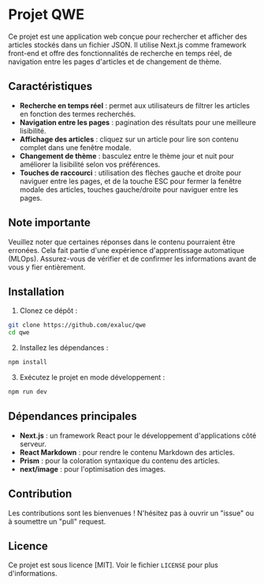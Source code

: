 # Projet QWE

Ce projet est une application web conçue pour rechercher et afficher des articles stockés dans un fichier JSON. Il utilise Next.js comme framework front-end et offre des fonctionnalités de recherche en temps réel, de navigation entre les pages d'articles et de changement de thème.

## Caractéristiques

- **Recherche en temps réel** : permet aux utilisateurs de filtrer les articles en fonction des termes recherchés.
- **Navigation entre les pages** : pagination des résultats pour une meilleure lisibilité.
- **Affichage des articles** : cliquez sur un article pour lire son contenu complet dans une fenêtre modale.
- **Changement de thème** : basculez entre le thème jour et nuit pour améliorer la lisibilité selon vos préférences.
- **Touches de raccourci** : utilisation des flèches gauche et droite pour naviguer entre les pages, et de la touche ESC pour fermer la fenêtre modale des articles, touches gauche/droite pour naviguer entre les pages.

## Note importante

Veuillez noter que certaines réponses dans le contenu pourraient être erronées. Cela fait partie d'une expérience d'apprentissage automatique (MLOps). Assurez-vous de vérifier et de confirmer les informations avant de vous y fier entièrement.

## Installation

1. Clonez ce dépôt :
```bash
git clone https://github.com/exaluc/qwe
cd qwe
```

2. Installez les dépendances :
```bash
npm install
```

3. Exécutez le projet en mode développement :
```bash
npm run dev
```

## Dépendances principales

- **Next.js** : un framework React pour le développement d'applications côté serveur.
- **React Markdown** : pour rendre le contenu Markdown des articles.
- **Prism** : pour la coloration syntaxique du contenu des articles.
- **next/image** : pour l'optimisation des images.

## Contribution

Les contributions sont les bienvenues ! N'hésitez pas à ouvrir un "issue" ou à soumettre un "pull" request.

## Licence

Ce projet est sous licence [MIT]. Voir le fichier `LICENSE` pour plus d'informations.
